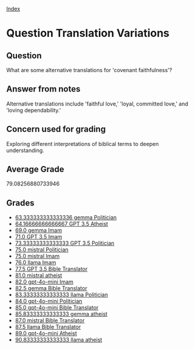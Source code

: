 
[Index](../../index.md)
# Question Translation Variations
## Question
What are some alternative translations for 'covenant faithfulness'?

## Answer from notes
Alternative translations include 'faithful love,' 'loyal, committed love,' and 'loving dependability.'

## Concern used for grading
Exploring different interpretations of biblical terms to deepen understanding.

## Average Grade
79.08256880733946

## Grades
 * [63.333333333333336 gemma Politician](../answers/gemma_Politician/Translation_Variations.md)
 * [64.16666666666667 GPT 3.5 Atheist](../answers/GPT_3.5_Atheist/Translation_Variations.md)
 * [69.0 gemma Imam](../answers/gemma_Imam/Translation_Variations.md)
 * [71.0 GPT 3.5 Imam](../answers/GPT_3.5_Imam/Translation_Variations.md)
 * [73.33333333333333 GPT 3.5 Politician](../answers/GPT_3.5_Politician/Translation_Variations.md)
 * [75.0 mistral Politician](../answers/mistral_Politician/Translation_Variations.md)
 * [75.0 mistral Imam](../answers/mistral_Imam/Translation_Variations.md)
 * [76.0 llama Imam](../answers/llama_Imam/Translation_Variations.md)
 * [77.5 GPT 3.5 Bible Translator](../answers/GPT_3.5_Bible_Translator/Translation_Variations.md)
 * [81.0 mistral atheist](../answers/mistral_atheist/Translation_Variations.md)
 * [82.0 gpt-4o-mini Imam](../answers/gpt-4o-mini_Imam/Translation_Variations.md)
 * [82.5 gemma Bible Translator](../answers/gemma_Bible_Translator/Translation_Variations.md)
 * [83.33333333333333 llama Politician](../answers/llama_Politician/Translation_Variations.md)
 * [84.0 gpt-4o-mini Politician](../answers/gpt-4o-mini_Politician/Translation_Variations.md)
 * [85.0 gpt-4o-mini Bible Translator](../answers/gpt-4o-mini_Bible_Translator/Translation_Variations.md)
 * [85.83333333333333 gemma atheist](../answers/gemma_atheist/Translation_Variations.md)
 * [87.0 mistral Bible Translator](../answers/mistral_Bible_Translator/Translation_Variations.md)
 * [87.5 llama Bible Translator](../answers/llama_Bible_Translator/Translation_Variations.md)
 * [89.0 gpt-4o-mini Atheist](../answers/gpt-4o-mini_Atheist/Translation_Variations.md)
 * [90.83333333333333 llama atheist](../answers/llama_atheist/Translation_Variations.md)
